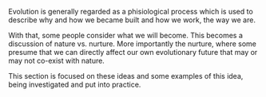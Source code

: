 Evolution is generally regarded as a phisiological process which is used to describe why and how we became built and how we work, the way we are.

With that, some people consider what we will become.  This becomes a discussion of nature vs. nurture.  More importantly the nurture, where some presume that we can directly affect our own evolutionary future that may or may not co-exist with nature.

This section is focused on these ideas and some examples of this idea, being investigated and put into practice.
